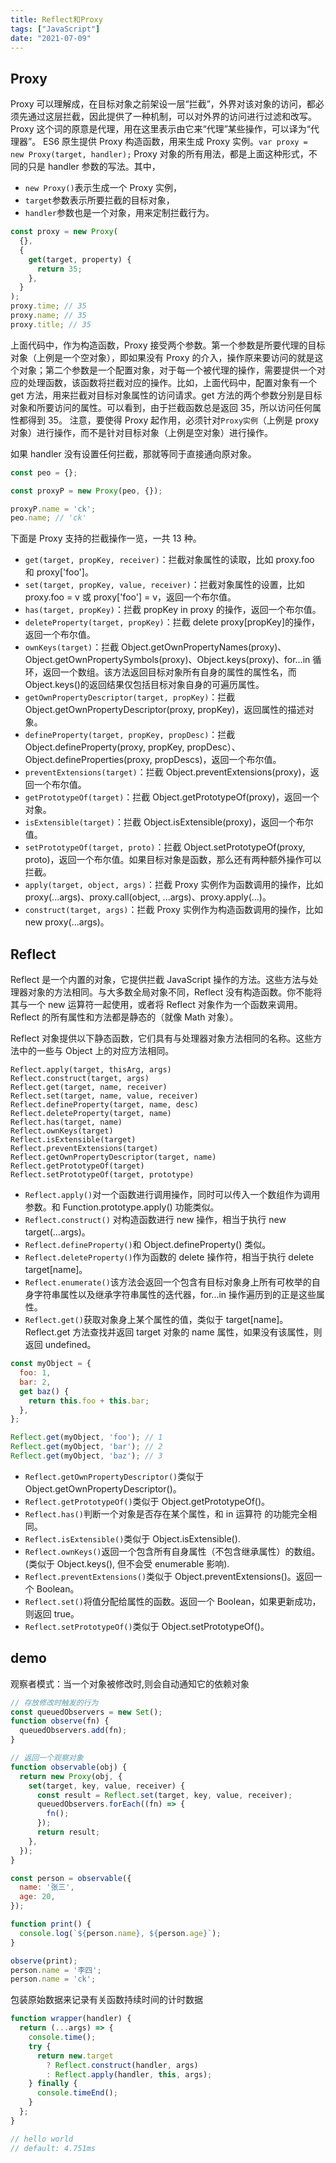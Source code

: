 ```yaml
---
title: Reflect和Proxy
tags: ["JavaScript"]
date: "2021-07-09"
---
```


## Proxy

Proxy 可以理解成，在目标对象之前架设一层“拦截”，外界对该对象的访问，都必须先通过这层拦截，因此提供了一种机制，可以对外界的访问进行过滤和改写。Proxy 这个词的原意是代理，用在这里表示由它来“代理”某些操作，可以译为“代理器”。
ES6 原生提供 Proxy 构造函数，用来生成 Proxy 实例。`var proxy = new Proxy(target, handler);`
Proxy 对象的所有用法，都是上面这种形式，不同的只是 handler 参数的写法。其中，

- `new Proxy()`表示生成一个 Proxy 实例，
- `target`参数表示所要拦截的目标对象，
- `handler`参数也是一个对象，用来定制拦截行为。

```js
const proxy = new Proxy(
  {},
  {
    get(target, property) {
      return 35;
    },
  }
);
proxy.time; // 35
proxy.name; // 35
proxy.title; // 35
```

上面代码中，作为构造函数，Proxy 接受两个参数。第一个参数是所要代理的目标对象（上例是一个空对象），即如果没有 Proxy 的介入，操作原来要访问的就是这个对象；第二个参数是一个配置对象，对于每一个被代理的操作，需要提供一个对应的处理函数，该函数将拦截对应的操作。比如，上面代码中，配置对象有一个 get 方法，用来拦截对目标对象属性的访问请求。get 方法的两个参数分别是目标对象和所要访问的属性。可以看到，由于拦截函数总是返回 35，所以访问任何属性都得到 35。
注意，要使得 Proxy 起作用，必须针对`Proxy实例`（上例是 proxy 对象）进行操作，而不是针对目标对象（上例是空对象）进行操作。

如果 handler 没有设置任何拦截，那就等同于直接通向原对象。

```js
const peo = {};

const proxyP = new Proxy(peo, {});

proxyP.name = 'ck';
peo.name; // 'ck'
```

下面是 Proxy 支持的拦截操作一览，一共 13 种。

- `get(target, propKey, receiver)`：拦截对象属性的读取，比如 proxy.foo 和 proxy['foo']。
- `set(target, propKey, value, receiver)`：拦截对象属性的设置，比如 proxy.foo = v 或 proxy['foo'] = v，返回一个布尔值。
- `has(target, propKey)`：拦截 propKey in proxy 的操作，返回一个布尔值。
- `deleteProperty(target, propKey)`：拦截 delete proxy[propKey]的操作，返回一个布尔值。
- `ownKeys(target)`：拦截 Object.getOwnPropertyNames(proxy)、Object.getOwnPropertySymbols(proxy)、Object.keys(proxy)、for...in 循环，返回一个数组。该方法返回目标对象所有自身的属性的属性名，而 Object.keys()的返回结果仅包括目标对象自身的可遍历属性。
- `getOwnPropertyDescriptor(target, propKey)`：拦截 Object.getOwnPropertyDescriptor(proxy, propKey)，返回属性的描述对象。
- `defineProperty(target, propKey, propDesc)`：拦截 Object.defineProperty(proxy, propKey, propDesc）、Object.defineProperties(proxy, propDescs)，返回一个布尔值。
- `preventExtensions(target)`：拦截 Object.preventExtensions(proxy)，返回一个布尔值。
- `getPrototypeOf(target)`：拦截 Object.getPrototypeOf(proxy)，返回一个对象。
- `isExtensible(target)`：拦截 Object.isExtensible(proxy)，返回一个布尔值。
- `setPrototypeOf(target, proto)`：拦截 Object.setPrototypeOf(proxy, proto)，返回一个布尔值。如果目标对象是函数，那么还有两种额外操作可以拦截。
- `apply(target, object, args)`：拦截 Proxy 实例作为函数调用的操作，比如 proxy(...args)、proxy.call(object, ...args)、proxy.apply(...)。
- `construct(target, args)`：拦截 Proxy 实例作为构造函数调用的操作，比如 new proxy(...args)。

## Reflect

Reflect 是一个内置的对象，它提供拦截 JavaScript 操作的方法。这些方法与处理器对象的方法相同。与大多数全局对象不同，Reflect 没有构造函数。你不能将其与一个 new 运算符一起使用，或者将 Reflect 对象作为一个函数来调用。Reflect 的所有属性和方法都是静态的（就像 Math 对象）。

Reflect 对象提供以下静态函数，它们具有与处理器对象方法相同的名称。这些方法中的一些与 Object 上的对应方法相同。

```
Reflect.apply(target, thisArg, args)
Reflect.construct(target, args)
Reflect.get(target, name, receiver)
Reflect.set(target, name, value, receiver)
Reflect.defineProperty(target, name, desc)
Reflect.deleteProperty(target, name)
Reflect.has(target, name)
Reflect.ownKeys(target)
Reflect.isExtensible(target)
Reflect.preventExtensions(target)
Reflect.getOwnPropertyDescriptor(target, name)
Reflect.getPrototypeOf(target)
Reflect.setPrototypeOf(target, prototype)
```

- `Reflect.apply()`对一个函数进行调用操作，同时可以传入一个数组作为调用参数。和 Function.prototype.apply() 功能类似。
- `Reflect.construct()`
  对构造函数进行 new 操作，相当于执行 new target(...args)。
- `Reflect.defineProperty()`和 Object.defineProperty() 类似。
- `Reflect.deleteProperty()`作为函数的 delete 操作符，相当于执行 delete target[name]。
- `Reflect.enumerate()`该方法会返回一个包含有目标对象身上所有可枚举的自身字符串属性以及继承字符串属性的迭代器，for...in 操作遍历到的正是这些属性。
- `Reflect.get()`获取对象身上某个属性的值，类似于 target[name]。
  Reflect.get 方法查找并返回 target 对象的 name 属性，如果没有该属性，则返回 undefined。

```js
const myObject = {
  foo: 1,
  bar: 2,
  get baz() {
    return this.foo + this.bar;
  },
};

Reflect.get(myObject, 'foo'); // 1
Reflect.get(myObject, 'bar'); // 2
Reflect.get(myObject, 'baz'); // 3
```

- `Reflect.getOwnPropertyDescriptor()`类似于 Object.getOwnPropertyDescriptor()。
- `Reflect.getPrototypeOf()`类似于 Object.getPrototypeOf()。
- `Reflect.has()`判断一个对象是否存在某个属性，和 in 运算符 的功能完全相同。
- `Reflect.isExtensible()`类似于 Object.isExtensible().
- `Reflect.ownKeys()`返回一个包含所有自身属性（不包含继承属性）的数组。(类似于 Object.keys(), 但不会受 enumerable 影响).
- `Reflect.preventExtensions()`类似于 Object.preventExtensions()。返回一个 Boolean。
- `Reflect.set()`将值分配给属性的函数。返回一个 Boolean，如果更新成功，则返回 true。
- `Reflect.setPrototypeOf()`类似于 Object.setPrototypeOf()。

## demo

观察者模式：当一个对象被修改时,则会自动通知它的依赖对象

```js
// 存放修改时触发的行为
const queuedObservers = new Set();
function observe(fn) {
  queuedObservers.add(fn);
}

// 返回一个观察对象
function observable(obj) {
  return new Proxy(obj, {
    set(target, key, value, receiver) {
      const result = Reflect.set(target, key, value, receiver);
      queuedObservers.forEach((fn) => {
        fn();
      });
      return result;
    },
  });
}

const person = observable({
  name: '张三',
  age: 20,
});

function print() {
  console.log(`${person.name}, ${person.age}`);
}

observe(print);
person.name = '李四';
person.name = 'ck';
```

包装原始数据来记录有关函数持续时间的计时数据

```js
function wrapper(handler) {
  return (...args) => {
    console.time();
    try {
      return new.target
        ? Reflect.construct(handler, args)
        : Reflect.apply(handler, this, args);
    } finally {
      console.timeEnd();
    }
  };
}

// hello world
// default: 4.751ms
```
